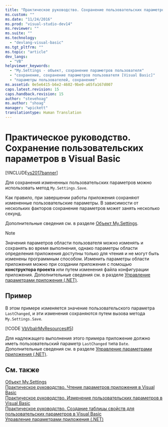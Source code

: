 ```yaml
---
title: "Практическое руководство. Сохранение пользовательских параметров в Visual Basic | Microsoft Docs"
ms.custom: ""
ms.date: "11/24/2016"
ms.prod: "visual-studio-dev14"
ms.reviewer: ""
ms.suite: ""
ms.technology: 
  - "devlang-visual-basic"
ms.tgt_pltfrm: ""
ms.topic: "article"
dev_langs: 
  - "VB"
helpviewer_keywords: 
  - "My.Settings - объект, сохранение параметров пользователя"
  - "сохранение, сохранение параметров пользователя [Visual Basic]"
  - "параметры пользователей, сохранение"
ms.assetid: 0e5e6415-b6e2-4602-9be0-a65fa167d007
caps.latest.revision: 15
caps.handback.revision: 15
author: "stevehoag"
ms.author: "shoag"
manager: "wpickett"
translationtype: Human Translation
---
```

# Практическое руководство. Сохранение пользовательских параметров в Visual Basic
[!INCLUDE[vs2017banner](../../../../csharp/includes/vs2017banner.md)]

Для сохранения измененных пользовательских параметров можно использовать метод `My.Settings.Save`.  
  
 Как правило, при завершении работы приложения сохраняют измененные пользовательские параметры.  В зависимости от нескольких факторов сохранение параметров может занять несколько секунд.  
  
 Дополнительные сведения см. в разделе [Объект My.Settings](../../../../visual-basic/language-reference/objects/my-settings-object.md).  
  
> [!NOTE]
>  Значения параметров области пользователя можно изменять и сохранять во время выполнения, однако параметры области определения приложения доступны только для чтения и не могут быть изменены программным способом.  Изменить параметры области приложения можно при создании приложения с помощью **конструктора проекта** или путем изменения файла конфигурации приложения.  Дополнительные сведения см. в разделе [Управление параметрами приложения \(.NET\)](/visual-studio/ide/managing-application-settings-dotnet).  
  
## Пример  
 В этом примере изменяется значение пользовательского параметра `LastChanged`, и эти изменения сохраняются путем вызова метода `My.Settings.Save`.  
  
 [!CODE [VbVbalrMyResources#5](../CodeSnippet/VS_Snippets_VBCSharp/VbVbalrMyResources#5)]  
  
 Для надлежащего выполнения этого примера приложение должно иметь пользовательский параметр `LastChanged` типа `Date`.  Дополнительные сведения см. в разделе [Управление параметрами приложения \(.NET\)](/visual-studio/ide/managing-application-settings-dotnet).  
  
## См. также  
 [Объект My.Settings](../../../../visual-basic/language-reference/objects/my-settings-object.md)   
 [Практическое руководство. Чтение параметров приложения в Visual Basic](../../../../visual-basic/developing-apps/programming/app-settings/how-to-read-application-settings.md)   
 [Практическое руководство. Изменение пользовательских параметров в Visual Basic](../../../../visual-basic/developing-apps/programming/app-settings/how-to-change-user-settings.md)   
 [Практическое руководство. Создание таблицы свойств для пользовательских параметров в Visual Basic](../../../../visual-basic/developing-apps/programming/app-settings/how-to-create-property-grids-for-user-settings.md)   
 [Управление параметрами приложения \(.NET\)](/visual-studio/ide/managing-application-settings-dotnet)